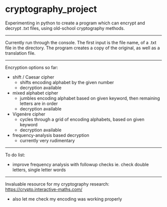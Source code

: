# cryptography_project

Experimenting in python to create a program which can encrypt and decrypt .txt files, using old-school cryptography methods.

-	-	-

Currently run through the console.
The first input is the file name, of a .txt file in the directory.
	The program creates a copy of the original, as well as a translation file.

-	-	-

Encryption options so far:
 - shift / Caesar cipher
	- shifts encoding alphabet by the given number
	- decryption available
 - mixed alphabet cipher
	- jumbles encoding alphabet based on given keyword,
	  then remaining letters are in order
	- decryption available
 - Vigenère cipher
	- cycles through a grid of encoding alphabets, based on given keyword
	- decryption available
 - frequency-analysis based decryption
	- currently very rudimentary

-	-	-

To do list:
 - improve frequency analysis with followup checks
	ie. check double letters, single letter words

-	-	-

Invaluable resource for my cryptography research:
https://crypto.interactive-maths.com/
- also let me check my encoding was working properly
